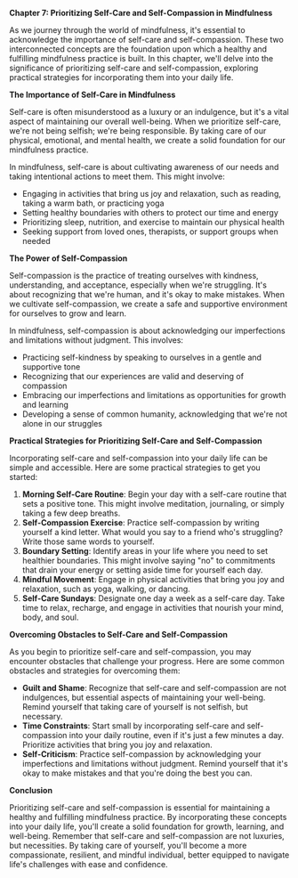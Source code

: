 <p><strong>Chapter 7: Prioritizing Self-Care and Self-Compassion in Mindfulness</strong></p>

<p>As we journey through the world of mindfulness, it's essential to acknowledge the importance of self-care and self-compassion. These two interconnected concepts are the foundation upon which a healthy and fulfilling mindfulness practice is built. In this chapter, we'll delve into the significance of prioritizing self-care and self-compassion, exploring practical strategies for incorporating them into your daily life.</p>

<p><strong>The Importance of Self-Care in Mindfulness</strong></p>

<p>Self-care is often misunderstood as a luxury or an indulgence, but it's a vital aspect of maintaining our overall well-being. When we prioritize self-care, we're not being selfish; we're being responsible. By taking care of our physical, emotional, and mental health, we create a solid foundation for our mindfulness practice.</p>

<p>In mindfulness, self-care is about cultivating awareness of our needs and taking intentional actions to meet them. This might involve:</p>

<ul>
<li>Engaging in activities that bring us joy and relaxation, such as reading, taking a warm bath, or practicing yoga</li>
<li>Setting healthy boundaries with others to protect our time and energy</li>
<li>Prioritizing sleep, nutrition, and exercise to maintain our physical health</li>
<li>Seeking support from loved ones, therapists, or support groups when needed</li>
</ul>

<p><strong>The Power of Self-Compassion</strong></p>

<p>Self-compassion is the practice of treating ourselves with kindness, understanding, and acceptance, especially when we're struggling. It's about recognizing that we're human, and it's okay to make mistakes. When we cultivate self-compassion, we create a safe and supportive environment for ourselves to grow and learn.</p>

<p>In mindfulness, self-compassion is about acknowledging our imperfections and limitations without judgment. This involves:</p>

<ul>
<li>Practicing self-kindness by speaking to ourselves in a gentle and supportive tone</li>
<li>Recognizing that our experiences are valid and deserving of compassion</li>
<li>Embracing our imperfections and limitations as opportunities for growth and learning</li>
<li>Developing a sense of common humanity, acknowledging that we're not alone in our struggles</li>
</ul>

<p><strong>Practical Strategies for Prioritizing Self-Care and Self-Compassion</strong></p>

<p>Incorporating self-care and self-compassion into your daily life can be simple and accessible. Here are some practical strategies to get you started:</p>

<ol>
<li><strong>Morning Self-Care Routine</strong>: Begin your day with a self-care routine that sets a positive tone. This might involve meditation, journaling, or simply taking a few deep breaths.</li>
<li><strong>Self-Compassion Exercise</strong>: Practice self-compassion by writing yourself a kind letter. What would you say to a friend who's struggling? Write those same words to yourself.</li>
<li><strong>Boundary Setting</strong>: Identify areas in your life where you need to set healthier boundaries. This might involve saying "no" to commitments that drain your energy or setting aside time for yourself each day.</li>
<li><strong>Mindful Movement</strong>: Engage in physical activities that bring you joy and relaxation, such as yoga, walking, or dancing.</li>
<li><strong>Self-Care Sundays</strong>: Designate one day a week as a self-care day. Take time to relax, recharge, and engage in activities that nourish your mind, body, and soul.</li>
</ol>

<p><strong>Overcoming Obstacles to Self-Care and Self-Compassion</strong></p>

<p>As you begin to prioritize self-care and self-compassion, you may encounter obstacles that challenge your progress. Here are some common obstacles and strategies for overcoming them:</p>

<ul>
<li><strong>Guilt and Shame</strong>: Recognize that self-care and self-compassion are not indulgences, but essential aspects of maintaining your well-being. Remind yourself that taking care of yourself is not selfish, but necessary.</li>
<li><strong>Time Constraints</strong>: Start small by incorporating self-care and self-compassion into your daily routine, even if it's just a few minutes a day. Prioritize activities that bring you joy and relaxation.</li>
<li><strong>Self-Criticism</strong>: Practice self-compassion by acknowledging your imperfections and limitations without judgment. Remind yourself that it's okay to make mistakes and that you're doing the best you can.</li>
</ul>

<p><strong>Conclusion</strong></p>

<p>Prioritizing self-care and self-compassion is essential for maintaining a healthy and fulfilling mindfulness practice. By incorporating these concepts into your daily life, you'll create a solid foundation for growth, learning, and well-being. Remember that self-care and self-compassion are not luxuries, but necessities. By taking care of yourself, you'll become a more compassionate, resilient, and mindful individual, better equipped to navigate life's challenges with ease and confidence.</p>
